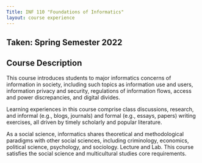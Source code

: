 ```yaml
---
Title: INF 110 "Foundations of Informatics"
layout: course experience
---
```


## Taken: Spring Semester 2022

## Course Description

This course introduces students to major informatics concerns of information in society, including such topics as information use and users, information privacy and security, regulations of information flows, access and power discrepancies, and digital divides. 

Learning experiences in this course comprise class discussions, research, and informal (e.g., blogs, journals) and formal (e.g., essays, papers) writing exercises, all driven by timely scholarly and popular literature. 

As a social science, informatics shares theoretical and methodological paradigms with other social sciences, including criminology, economics, political science, psychology, and sociology. Lecture and Lab. This course satisfies the social science and multicultural studies core requirements. 
